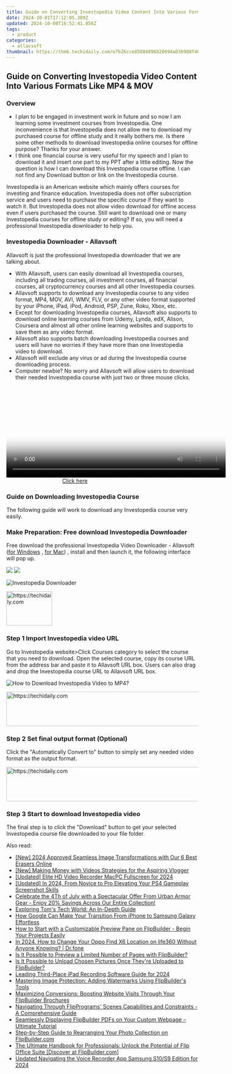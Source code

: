 ```yaml
---
title: Guide on Converting Investopedia Video Content Into Various Formats Like MP4 & MOV
date: 2024-10-01T17:12:05.389Z
updated: 2024-10-08T16:52:41.856Z
tags:
  - product
categories:
  - allavsoft
thumbnail: https://thmb.techidaily.com/e7b26cce85084898820694a03b988f46853880c83b86563e047e92a3e8096101.jpg
---
```


## Guide on Converting Investopedia Video Content Into Various Formats Like MP4 & MOV

### Overview

* I plan to be engaged in investment work in future and so now I am learning some investment courses from Investopedia. One inconvenience is that Investopedia does not allow me to download my purchased course for offline study and it really bothers me. Is there some other methods to download Investopedia online courses for offline purpose? Thanks for your answer.
* I think one financial course is very useful for my speech and I plan to download it and insert one part to my PPT after a little editing. Now the question is how I can download this Investopedia course offline. I can not find any Download button or link on the Investopedia course.

Investopedia is an American website which mainly offers courses for investing and finance education. Investopedia does not offer subscription service and users need to purchase the specific course if they want to watch it. But Investopedia does not allow video download for offline access even if users purchased the course. Still want to download one or many Investopedia courses for offline study or editing? If so, you will need a professional Investopedia downloader to help you.

### Investopedia Downloader - Allavsoft

Allavsoft is just the professional Investopedia downloader that we are talking about.

* With Allavsoft, users can easily download all Investopedia courses, including all trading courses, all investment courses, all financial courses, all cryptocurrency courses and all other Investopedia courses.
* Allavsoft supports to download any Investopedia course to any video format, MP4, MOV, AVI, WMV, FLV, or any other video format supported by your iPhone, iPad, iPod, Android, PSP, Zune, Roku, Xbox, etc.
* Except for downloading Investopedia courses, Allavsoft also supports to download online learning courses from Udemy, Lynda, edX, Alison, Coursera and almost all other online learning websites and supports to save them as any video format.
* Allavsoft also supports batch downloading Investopedia courses and users will have no worries if they have more than one Investopedia video to download.
* Allavsoft will exclude any virus or ad during the Investopedia course downloading process.
* Computer newbie? No worry and Allavsoft will allow users to download their needed Investopedia course with just two or three mouse clicks.

<!-- affiliate ads begin -->
<span id="1982456">
					<video width="576" height="240" style="cursor:pointer"
           poster="//a.impactradius-go.com/display-clicktoplayimage/1982456.png"
           onclick="if(!this.playClicked){this.play();this.setAttribute('controls',true);this.playClicked=true;}">
	   <source src="//a.impactradius-go.com/display-ad/22993-1982456">
	   <img src="//a.impactradius-go.com/display-clicktoplayimage/1982456.png" style="border: none; height: 100%; width: 100%; object-fit: contain">
	</video>
	<div style="width:360px;text-align:center"><a href="javascript:window.open(decodeURIComponent('https%3A%2F%2Fhomestyler.sjv.io%2Fc%2F5597632%2F1982456%2F22993'), '_blank');void(0);">Click here</a></div>
</span>
<img height="0" width="0" src="https://imp.pxf.io/i/5597632/1982456/22993" style="position:absolute;visibility:hidden;" border="0" />
<!-- affiliate ads end -->

### Guide on Downloading Investopedia Course

The following guide will work to download any Investopedia course very easily.

### Make Preparation: Free download Investopedia Downloader

Free download the professional Investopedia Video Downloader - Allavsoft ([for Windows](https://tools.techidaily.com/allavsoft/products/) , [for Mac](https://tools.techidaily.com/allavsoft/products/)) , install and then launch it, the following interface will pop up.

[![](https://www.allavsoft.com/how-to/../images/how-to/free-download-win.jpg)](https://tools.techidaily.com/allavsoft/products/) [![](https://www.allavsoft.com/how-to/../images/how-to/free-download-mac.jpg)](https://tools.techidaily.com/allavsoft/products/)

![Investopedia Downloader](https://www.allavsoft.com/how-to/../images/allavsoft/screen-shot-600.jpg)

<!-- affiliate ads begin -->
<a href="https://aligracehair.sjv.io/c/5597632/2135363/19272" target="_top" id="2135363">
  <img src="//a.impactradius-go.com/display-ad/19272-2135363" border="0" alt="https://techidaily.com" width="120" height="90"/>
</a>
<img height="0" width="0" src="https://aligracehair.sjv.io/i/5597632/2135363/19272" style="position:absolute;visibility:hidden;" border="0" />
<!-- affiliate ads end -->

### Step 1 Import Investopedia video URL

Go to Investopedia website>Click Courses category to select the course that you need to download. Open the selected course, copy its course URL from the address bar and paste it to Allavsoft URL box. Users can also drag and drop the Investopedia course URL to Allavsoft URL box.

![How to Download Investopedia Video to MP4?](https://www.allavsoft.com/how-to/../images/how-to/download-rtmp-video/download-rtmp-video.jpg)

<!-- affiliate ads begin -->
<a href="https://appsumo.8odi.net/c/5597632/2123738/7443" target="_top" id="2123738">
  <img src="//a.impactradius-go.com/display-ad/7443-2123738" border="0" alt="https://techidaily.com" width="600" height="90"/>
</a>
<img height="0" width="0" src="https://appsumo.8odi.net/i/5597632/2123738/7443" style="position:absolute;visibility:hidden;" border="0" />
<!-- affiliate ads end -->

### Step 2 Set final output format (Optional)

Click the "Automatically Convert to" button to simply set any needed video format as the output format.

<!-- affiliate ads begin -->
<a href="https://ephamedtechinc.pxf.io/c/5597632/2130528/26400" target="_top" id="2130528">
  <img src="//a.impactradius-go.com/display-ad/26400-2130528" border="0" alt="https://techidaily.com" width="728" height="90"/>
</a>
<img height="0" width="0" src="https://ephamedtechinc.pxf.io/i/5597632/2130528/26400" style="position:absolute;visibility:hidden;" border="0" />
<!-- affiliate ads end -->

### Step 3 Start to download Investopedia video

The final step is to click the "Download" button to get your selected Investopedia course file downloaded to your file folder.

<ins class="adsbygoogle"
     style="display:block"
     data-ad-format="autorelaxed"
     data-ad-client="ca-pub-7571918770474297"
     data-ad-slot="1223367746"></ins>

<ins class="adsbygoogle"
     style="display:block"
     data-ad-client="ca-pub-7571918770474297"
     data-ad-slot="8358498916"
     data-ad-format="auto"
     data-full-width-responsive="true"></ins>

<span class="atpl-alsoreadstyle">Also read:</span>
<div><ul>
<li><a href="https://article-tips.techidaily.com/new-2024-approved-seamless-image-transformations-with-our-6-best-erasers-online/"><u>[New] 2024 Approved Seamless Image Transformations with Our 6 Best Erasers Online</u></a></li>
<li><a href="https://facebook-video-share.techidaily.com/new-making-money-with-videos-strategies-for-the-aspiring-vlogger/"><u>[New] Making Money with Videos Strategies for the Aspiring Vlogger</u></a></li>
<li><a href="https://screen-sharing-recording.techidaily.com/updated-elite-hd-video-recorder-macpc-fullscreen-for-2024/"><u>[Updated] Elite HD Video Recorder MacPC Fullscreen for 2024</u></a></li>
<li><a href="https://visual-screen-recording.techidaily.com/updated-in-2024-from-novice-to-pro-elevating-your-ps4-gameplay-screenshot-skills/"><u>[Updated] In 2024, From Novice to Pro Elevating Your PS4 Gameplay Screenshot Skills</u></a></li>
<li><a href="https://some-skills.techidaily.com/celebrate-the-4th-of-july-with-a-spectacular-offer-from-urban-armor-gear-enjoy-20-savings-across-our-entire-collection/"><u>Celebrate the 4Th of July with a Spectacular Offer From Urban Armor Gear - Enjoy 20% Savings Across Our Entire Collection!</u></a></li>
<li><a href="https://hardware-tips.techidaily.com/exploring-toms-tech-world-an-in-depth-guide/"><u>Exploring Tom's Tech World: An In-Depth Guide</u></a></li>
<li><a href="https://hardware-help.techidaily.com/how-google-can-make-your-transition-from-iphone-to-samsung-galaxy-effortless/"><u>How Google Can Make Your Transition From iPhone to Samsung Galaxy Effortless</u></a></li>
<li><a href="https://win-comparisons.techidaily.com/how-to-start-with-a-customizable-preview-pane-on-flipbuilder-begin-your-projects-easily/"><u>How to Start with a Customizable Preview Pane on FlipBuilder - Begin Your Projects Easily</u></a></li>
<li><a href="https://location-social.techidaily.com/in-2024-how-to-change-your-oppo-find-x6-location-on-life360-without-anyone-knowing-drfone-by-drfone-virtual-android/"><u>In 2024, How to Change Your Oppo Find X6 Location on life360 Without Anyone Knowing? | Dr.fone</u></a></li>
<li><a href="https://win-comparisons.techidaily.com/is-it-possible-to-preview-a-limited-number-of-pages-with-flipbuilder/"><u>Is It Possible to Preview a Limited Number of Pages with FlipBuilder?</u></a></li>
<li><a href="https://win-comparisons.techidaily.com/is-it-possible-to-unload-chosen-pictures-once-theyre-uploaded-to-flipbuilder/"><u>Is It Possible to Unload Chosen Pictures Once They're Uploaded to FlipBuilder?</u></a></li>
<li><a href="https://digital-screen-recording.techidaily.com/leading-third-place-ipad-recording-software-guide-for-2024/"><u>Leading Third-Place iPad Recording Software Guide for 2024</u></a></li>
<li><a href="https://win-comparisons.techidaily.com/mastering-image-protection-adding-watermarks-using-flipbuilders-tools/"><u>Mastering Image Protection: Adding Watermarks Using FlipBuilder's Tools</u></a></li>
<li><a href="https://win-comparisons.techidaily.com/maximizing-conversions-boosting-website-visits-through-your-flipbuilder-brochures/"><u>Maximizing Conversions: Boosting Website Visits Through Your FlipBuilder Brochures</u></a></li>
<li><a href="https://win-comparisons.techidaily.com/navigating-through-flipprograms-scenes-capabilities-and-constraints-a-comprehensive-guide/"><u>Navigating Through FlipPrograms' Scenes Capabilities and Constraints - A Comprehensive Guide</u></a></li>
<li><a href="https://win-comparisons.techidaily.com/seamlessly-displaying-flipbuilder-pdfs-on-your-custom-webpage-ultimate-tutorial/"><u>Seamlessly Displaying FlipBuilder PDFs on Your Custom Webpage – Ultimate Tutorial</u></a></li>
<li><a href="https://win-comparisons.techidaily.com/step-by-step-guide-to-rearranging-your-photo-collection-on-flipbuildercom/"><u>Step-by-Step Guide to Rearranging Your Photo Collection on FlipBuilder.com</u></a></li>
<li><a href="https://win-comparisons.techidaily.com/the-ultimate-handbook-for-professionals-unlock-the-potential-of-flip-office-suite-discover-at-flipbuildercom/"><u>The Ultimate Handbook for Professionals: Unlock the Potential of Flip Office Suite [Discover at FlipBuilder.com]</u></a></li>
<li><a href="https://voice-adjusting.techidaily.com/updated-navigating-the-voice-recorder-app-samsung-s10s9-edition-for-2024/"><u>Updated Navigating the Voice Recorder App Samsung S10/S9 Edition for 2024</u></a></li>
</ul></div>

